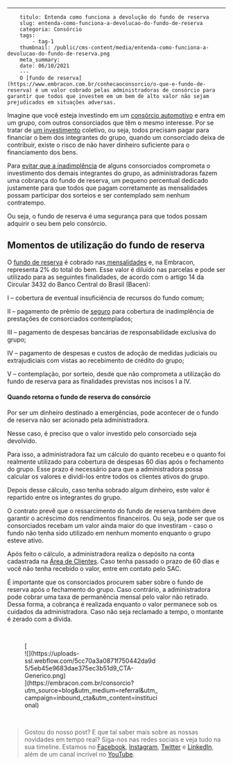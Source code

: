 ---
        titulo: Entenda como funciona a devolução do fundo de reserva
        slug: entenda-como-funciona-a-devolucao-do-fundo-de-reserva
        categoria: Consórcio
        tags:
            - tag-1
        thumbnail: /public/cms-content/media/entenda-como-funciona-a-devolucao-do-fundo-de-reserva.png
        meta_summary: 
        date: 06/10/2021
        ---
        O [fundo de reserva](https://www.embracon.com.br/conhecaoconsorcio/o-que-e-fundo-de-reserva) é um valor cobrado pelas administradoras de consórcio para garantir que todos que investem em um bem de alto valor não sejam prejudicados em situações adversas.

Imagine que você esteja investindo em um [consórcio automotivo](https://www.embracon.com.br/blog/vantagens-consorcio-automovel) e entra em um grupo, com outros consorciados que têm o mesmo interesse. Por se tratar de [um investimento](https://www.embracon.com.br/blog/8-motivos-que-comprovam-que-consorcio-e-investimento) coletivo, ou seja, todos precisam pagar para financiar o bem dos integrantes do grupo, quando um consorciado deixa de contribuir, existe o risco de não haver dinheiro suficiente para o financiamento dos bens.

Para [evitar que a inadimplência](https://www.embracon.com.br/blog/o-que-acontece-se-houver-atraso-na-parcela-do-consorcio-entenda-aqui) de alguns consorciados comprometa o investimento dos demais integrantes do grupo, as administradoras fazem uma cobrança do fundo de reserva, um pequeno percentual dedicado justamente para que todos que pagam corretamente as mensalidades possam participar dos sorteios e ser contemplado sem nenhum contratempo.

Ou seja, o fundo de reserva é uma segurança para que todos possam adquirir o seu bem pelo consórcio.

Momentos de utilização do fundo de reserva
------------------------------------------

O [fundo de reserva](https://www.embracon.com.br/conhecaoconsorcio/o-que-e-fundo-de-reserva) é cobrado nas[ mensalidades](https://www.embracon.com.br/blog/11-coisas-que-voce-precisa-saber-sobre-a-parcela-do-consorcio) e, na Embracon, representa 2% do total do bem. Esse valor é diluído nas parcelas e pode ser utilizado para as seguintes finalidades, de acordo com o artigo 14 da Circular 3432 do Banco Central do Brasil (Bacen):

I – cobertura de eventual insuficiência de recursos do fundo comum;

II – pagamento de prêmio de [seguro](https://www.embracon.com.br/blog/seguro-de-consorcio-quando-vale-a-pena) para cobertura de inadimplência de prestações de consorciados contemplados;

III – pagamento de despesas bancárias de responsabilidade exclusiva do grupo;

IV – pagamento de despesas e custos de adoção de medidas judiciais ou extrajudiciais com vistas ao recebimento de crédito do grupo;

V – contemplação, por sorteio, desde que não comprometa a utilização do fundo de reserva para as finalidades previstas nos incisos I a IV.

#### Quando retorna o fundo de reserva do consórcio

Por ser um dinheiro destinado a emergências, pode acontecer de o fundo de reserva não ser acionado pela administradora.

Nesse caso, é preciso que o valor investido pelo consorciado seja devolvido.

Para isso, a administradora faz um cálculo do quanto recebeu e o quanto foi realmente utilizado para cobertura de despesas 60 dias após o fechamento do grupo. Esse prazo é necessário para que a administradora possa calcular os valores e dividi-los entre todos os clientes ativos do grupo.

Depois desse cálculo, caso tenha sobrado algum dinheiro, este valor é repartido entre os integrantes do grupo.

O contrato prevê que o ressarcimento do fundo de reserva também deve garantir o acréscimo dos rendimentos financeiros. Ou seja, pode ser que os consorciados recebam um valor ainda maior do que investiram - caso o fundo não tenha sido utilizado em nenhum momento enquanto o grupo esteve ativo.

Após feito o cálculo, a administradora realiza o depósito na conta cadastrada na [Área de Clientes](https://www.embracon.com.br/clientes). Caso tenha passado o prazo de 60 dias e você não tenha recebido o valor, entre em contato pelo SAC.

É importante que os consorciados procurem saber sobre o fundo de reserva após o fechamento do grupo. Caso contrário, a administradora pode cobrar uma taxa de permanência mensal pelo valor não retirado. Dessa forma, a cobrança é realizada enquanto o valor permanece sob os cuidados da administradora. Caso não seja reclamado a tempo, o montante é zerado com a dívida.

‍

<figure class="w-richtext-figure-type-image w-richtext-align-center" style="max-width:310px">[<div>![](https://uploads-ssl.webflow.com/5cc70a3a0871f750442da9d5/5eb45e9683dae375ec3b51d9_CTA-Generico.png)</div>](https://embracon.com.br/consorcio?utm_source=blog&utm_medium=referral&utm_campaign=inbound_cta&utm_content=institucional)</figure>‍

> Gostou do nosso post? E que tal saber mais sobre as nossas novidades em tempo real? Siga-nos nas redes sociais e veja tudo na sua timeline. Estamos no [Facebook](https://www.facebook.com/embracon/), [Instagram](https://www.instagram.com/embraconoficial/), [Twitter](https://twitter.com/embracon) e [LinkedIn](https://www.linkedin.com/company/1018875/), além de um canal incrível no [YouTube](https://www.youtube.com/channel/UCL-Y0mv9zc73Iek48NLUBzQ).
        